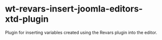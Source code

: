 # wt-revars-insert-joomla-editors-xtd-plugin
Plugin for inserting variables created using the Revars plugin into the editor.
